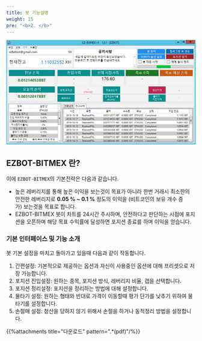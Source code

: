 ```yaml
---
title: 봇 기능설명
weight: 15
pre: "<b>2. </b>"
---
```


![](/picture/EZBITMEX1.png?width=450&height=300)

## EZBOT-BITMEX 란?

이에 `EZBOT-BITMEX`의 기본전략은 다음과 같습니다.

- 높은 레버리지를 통해 높은 이익을 보는것이 목표가 아니라 한번 거래시 최소한의 안전한 레버리지로 **0.05 % ~ 0.1 %** 정도의 이익을 (비트코인의 보유 개수 증가) 보는것을 목표로 합니다.
- EZBOT-BITMEX 봇이 차트를 24시간 주시하며, 안전하다고 판단하는 시점에 포지션을 오픈하며 해당 목표 수익률에 달성하면 포지션 종료를 하며 이익을 얻습니다.


### 기본 인터페이스 및 기능 소개

봇 기본 설정을 마치고 돌아가고 있을때 다음과 같이 작동합니다.

1. 간편설정: 기본적으로 제공하는 옵션과 자신이 사용중인 옵션에 대해 프리셋으로 저장 가능합니다.
2. 포지션 진입설정: 원하는 종목, 포지션 방식, 레버리지 비율, 갭을 선택합니다.
3. 포지션 정리설정: 포지션을 정리하는 방법에 대해 설정합니다.
4. 물타기 설정: 원하는 형태와 반대로 가격이 이동할때 평가 단가를 낮추기 위하여 물타기를 설정합니다.
5. 손절매 설정: 청산을 당하지 않기 위해서 손절을 하거나 동적정리 방법을 설정합니다. 


{{%attachments title="다운로드" pattern=".*(pdf)"/%}}

